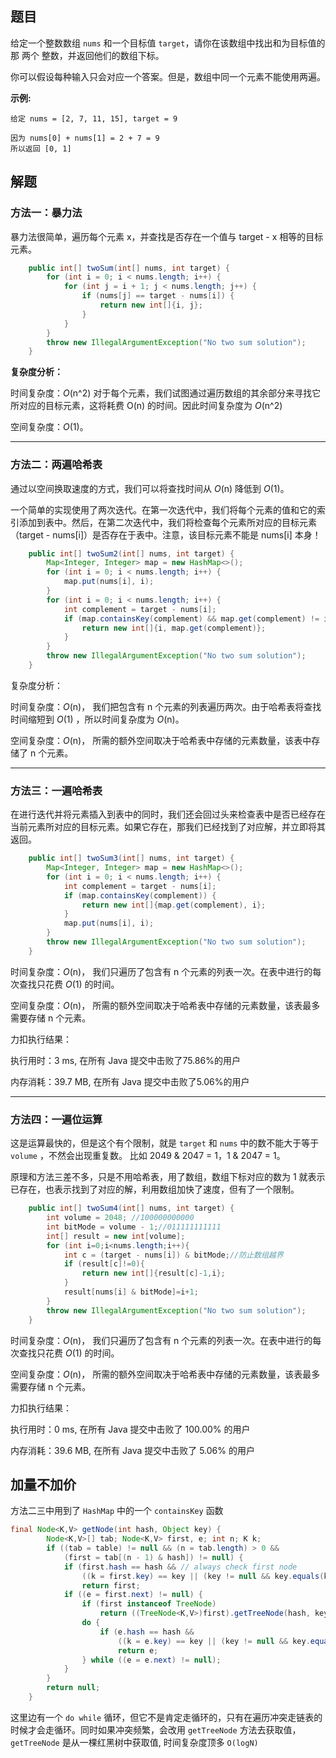 ## 题目

给定一个整数数组 `nums` 和一个目标值 `target`，请你在该数组中找出和为目标值的那 两个 整数，并返回他们的数组下标。

你可以假设每种输入只会对应一个答案。但是，数组中同一个元素不能使用两遍。

**示例:**

```
给定 nums = [2, 7, 11, 15], target = 9

因为 nums[0] + nums[1] = 2 + 7 = 9
所以返回 [0, 1]
```



## 解题

### 方法一：暴力法

暴力法很简单，遍历每个元素 x，并查找是否存在一个值与 target - x 相等的目标元素。

```java
    public int[] twoSum(int[] nums, int target) {
        for (int i = 0; i < nums.length; i++) {
            for (int j = i + 1; j < nums.length; j++) {
                if (nums[j] == target - nums[i]) {
                    return new int[]{i, j};
                }
            }
        }
        throw new IllegalArgumentException("No two sum solution");
    }

```

**复杂度分析：**

时间复杂度：*O*(n^2)
对于每个元素，我们试图通过遍历数组的其余部分来寻找它所对应的目标元素，这将耗费 O(n) 的时间。因此时间复杂度为 *O*(n^2)

空间复杂度：*O*(1)。

---

### 方法二：两遍哈希表

通过以空间换取速度的方式，我们可以将查找时间从 *O*(n) 降低到 *O*(1)。

一个简单的实现使用了两次迭代。在第一次迭代中，我们将每个元素的值和它的索引添加到表中。然后，在第二次迭代中，我们将检查每个元素所对应的目标元素（target - nums[i]）是否存在于表中。注意，该目标元素不能是 nums[i]  本身！

```java
    public int[] twoSum2(int[] nums, int target) {
        Map<Integer, Integer> map = new HashMap<>();
        for (int i = 0; i < nums.length; i++) {
            map.put(nums[i], i);
        }
        for (int i = 0; i < nums.length; i++) {
            int complement = target - nums[i];
            if (map.containsKey(complement) && map.get(complement) != i) {
                return new int[]{i, map.get(complement)};
            }
        }
        throw new IllegalArgumentException("No two sum solution");
    }

```

复杂度分析：

时间复杂度：*O*(n)，
我们把包含有 n 个元素的列表遍历两次。由于哈希表将查找时间缩短到 *O*(1) ，所以时间复杂度为 *O*(n)。

空间复杂度：*O*(n)，
所需的额外空间取决于哈希表中存储的元素数量，该表中存储了 n 个元素。

---

### 方法三：一遍哈希表

在进行迭代并将元素插入到表中的同时，我们还会回过头来检查表中是否已经存在当前元素所对应的目标元素。如果它存在，那我们已经找到了对应解，并立即将其返回。

```java
	public int[] twoSum3(int[] nums, int target) {
        Map<Integer, Integer> map = new HashMap<>();
        for (int i = 0; i < nums.length; i++) {
            int complement = target - nums[i];
            if (map.containsKey(complement)) {
                return new int[]{map.get(complement), i};
            }
            map.put(nums[i], i);
        }
        throw new IllegalArgumentException("No two sum solution");
    }
```

时间复杂度：*O*(n)，
我们只遍历了包含有 n 个元素的列表一次。在表中进行的每次查找只花费 *O*(1) 的时间。

空间复杂度：*O*(n)，
所需的额外空间取决于哈希表中存储的元素数量，该表最多需要存储 n 个元素。

力扣执行结果：

执行用时：3 ms, 在所有 Java 提交中击败了75.86%的用户

内存消耗：39.7 MB, 在所有 Java 提交中击败了5.06%的用户

---

### 方法四：一遍位运算

这是运算最快的，但是这个有个限制，就是 `target` 和 `nums` 中的数不能大于等于 `volume` ，不然会出现重复数。
比如 2049 & 2047 = 1，1 & 2047 = 1。

原理和方法三差不多，只是不用哈希表，用了数组，数组下标对应的数为 1 就表示已存在，也表示找到了对应的解，利用数组加快了速度，但有了一个限制。

```java
	public int[] twoSum4(int[] nums, int target) {
        int volume = 2048; //100000000000
        int bitMode = volume - 1;//011111111111
        int[] result = new int[volume];
        for (int i=0;i<nums.length;i++){
            int c = (target - nums[i]) & bitMode;//防止数组越界
            if (result[c]!=0){
                return new int[]{result[c]-1,i};
            }
            result[nums[i] & bitMode]=i+1;
        }
        throw new IllegalArgumentException("No two sum solution");
  	}
```

时间复杂度：*O*(n)，
我们只遍历了包含有 n 个元素的列表一次。在表中进行的每次查找只花费 *O*(1) 的时间。

空间复杂度：*O*(n)，
所需的额外空间取决于哈希表中存储的元素数量，该表最多需要存储 n 个元素。

力扣执行结果：

执行用时：0 ms, 在所有 Java 提交中击败了 100.00% 的用户

内存消耗：39.6 MB, 在所有 Java 提交中击败了 5.06% 的用户



## 加量不加价

方法二三中用到了 `HashMap` 中的一个 `containsKey` 函数

```java
final Node<K,V> getNode(int hash, Object key) {
        Node<K,V>[] tab; Node<K,V> first, e; int n; K k;
        if ((tab = table) != null && (n = tab.length) > 0 &&
            (first = tab[(n - 1) & hash]) != null) {
            if (first.hash == hash && // always check first node
                ((k = first.key) == key || (key != null && key.equals(k))))
                return first;
            if ((e = first.next) != null) {
                if (first instanceof TreeNode)
                    return ((TreeNode<K,V>)first).getTreeNode(hash, key);
                do {
                    if (e.hash == hash &&
                        ((k = e.key) == key || (key != null && key.equals(k))))
                        return e;
                } while ((e = e.next) != null);
            }
        }
        return null;
    }
```

这里边有一个 `do while` 循环，但它不是肯定走循环的，只有在遍历冲突走链表的时候才会走循环。同时如果冲突频繁，会改用 `getTreeNode` 方法去获取值，`getTreeNode` 是从一棵红黑树中获取值, 时间复杂度顶多 `O(logN)`